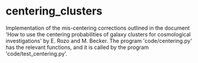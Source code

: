 # centering_clusters

Implementation of the mis-centering corrections outlined in the document 
'How to use the centering probabilities of galaxy clusters for cosmological investigations' by E. Rozo and M. Becker. 
The program 'code/centering.py' has the relevant functions, and it is called by 
the program 'code/test_centering.py'. 
